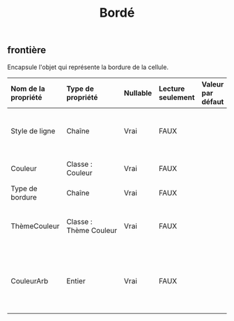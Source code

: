 ﻿---
title: Bordé
second_title: Aspose.Cells Cloud Documen
type: docs
url: /fr/specification/model/border/
description: "Aspose.Cells Spécification du modèle cloud : Bordure. Gérez sans effort Excel et d'autres feuilles de calcul avec des fonctionnalités telles que l'ouverture, la génération, l'édition, le fractionnement, la fusion, la comparaison et la conversion."
kwords: Excel, Office, feuille de calcul, Cloud REST API, bordure
weight: 50
---
## **frontière**

 Encapsule l'objet qui représente la bordure de la cellule.

| Nom de la propriété| Type de propriété| Nullable| Lecture seulement| Valeur par défaut| Description|
|:- |:- |:- |:- |:- |:- |
| Style de ligne| Chaîne| Vrai| FAUX|| Obtient ou définit le type de bordure de cellule.|
| Couleur| Classe : Couleur| Vrai| FAUX|| Obtient ou définit la bordure.|
| Type de bordure| Chaîne| Vrai| FAUX|||
| ThèmeCouleur| Classe : Thème Couleur| Vrai| FAUX||Obtient et définit la couleur du thème de la bordure.|
| CouleurArb| Entier| Vrai| FAUX|| Obtient et définit la couleur avec une valeur ARVB de 32 bits.|

